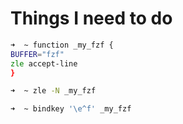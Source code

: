 # Things I need to do
```zsh
➜  ~ function _my_fzf {
BUFFER="fzf"
zle accept-line
}

➜  ~ zle -N _my_fzf

➜  ~ bindkey '\e^f' _my_fzf

```
